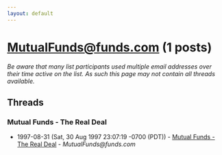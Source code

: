```yaml
---
layout: default
---
```


# MutualFunds@funds.com (1 posts)

_Be aware that many list participants used multiple email addresses over their time active on the list. As such this page may not contain all threads available._

## Threads

### Mutual Funds - The Real Deal
+ 1997-08-31 (Sat, 30 Aug 1997 23:07:19 -0700 (PDT)) - [Mutual Funds - The Real Deal](/archive/1997/08/a41df59c3fa265cdbcf925a86613aa1ef372662b975f1145894e53b3ae883dcb) - _MutualFunds@funds.com_

